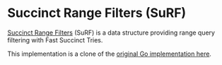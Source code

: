 # Succinct Range Filters (SuRF)

[Succinct Range Filters](http://www.cs.cmu.edu/~huanche1/publications/surf_paper.pdf) (SuRF) 
is a data structure providing range query filtering with Fast Succinct Tries. 

This implementation is a clone of the [original Go implementation here](https://github.com/Lavode/surf).
